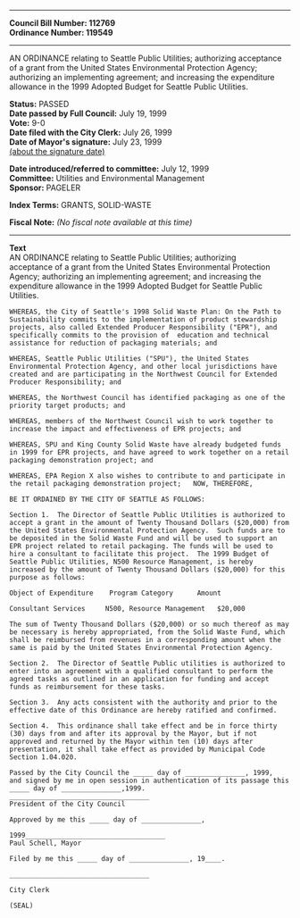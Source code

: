 * * * * *  
  
**Council Bill Number: [](#h0)[](#h2)112769**   
**Ordinance Number: 119549**  
  
* * * * *  
  
AN ORDINANCE relating to Seattle Public Utilities; authorizing acceptance of a grant from the United States Environmental Protection Agency; authorizing an implementing agreement; and increasing the expenditure allowance in the 1999 Adopted Budget for Seattle Public Utilities.  
  
**Status:** PASSED   
**Date passed by Full Council:** July 19, 1999   
**Vote:** 9-0   
**Date filed with the City Clerk:** July 26, 1999   
**Date of Mayor's signature:** July 23, 1999   
[(about the signature date)](/~public/approvaldate.htm)   
  
  
**Date introduced/referred to committee:** July 12, 1999   
**Committee:** Utilities and Environmental Management   
**Sponsor:** PAGELER   
  
**Index Terms:** GRANTS, SOLID-WASTE  
  
**Fiscal Note:** *(No fiscal note available at this time)*  
  
* * * * *  
  
**Text**  
    AN ORDINANCE  relating to Seattle Public Utilities;  authorizing  
    acceptance of a grant from the United States Environmental Protection  
    Agency;  authorizing an implementing agreement;  and increasing the  
    expenditure allowance in the 1999 Adopted Budget for Seattle Public  
    Utilities.  
  
    WHEREAS, the City of Seattle's 1998 Solid Waste Plan: On the Path to  
    Sustainability commits to the implementation of product stewardship  
    projects, also called Extended Producer Responsibility ("EPR"), and  
    specifically commits to the provision of  education and technical  
    assistance for reduction of packaging materials; and  
  
    WHEREAS, Seattle Public Utilities ("SPU"), the United States  
    Environmental Protection Agency, and other local jurisdictions have  
    created and are participating in the Northwest Council for Extended  
    Producer Responsibility; and  
  
    WHEREAS, the Northwest Council has identified packaging as one of the  
    priority target products; and  
  
    WHEREAS, members of the Northwest Council wish to work together to  
    increase the impact and effectiveness of EPR projects; and  
  
    WHEREAS, SPU and King County Solid Waste have already budgeted funds  
    in 1999 for EPR projects, and have agreed to work together on a retail  
    packaging demonstration project; and  
  
    WHEREAS, EPA Region X also wishes to contribute to and participate in  
    the retail packaging demonstration project;   NOW, THEREFORE,  
  
    BE IT ORDAINED BY THE CITY OF SEATTLE AS FOLLOWS:  
  
    Section 1.  The Director of Seattle Public Utilities is authorized to  
    accept a grant in the amount of Twenty Thousand Dollars ($20,000) from  
    the United States Environmental Protection Agency.  Such funds are to  
    be deposited in the Solid Waste Fund and will be used to support an  
    EPR project related to retail packaging. The funds will be used to  
    hire a consultant to facilitate this project.  The 1999 Budget of  
    Seattle Public Utilities, N500 Resource Management, is hereby  
    increased by the amount of Twenty Thousand Dollars ($20,000) for this  
    purpose as follows:  
  
    Object of Expenditure    Program Category      Amount  
  
    Consultant Services     N500, Resource Management   $20,000  
  
    The sum of Twenty Thousand Dollars ($20,000) or so much thereof as may  
    be necessary is hereby appropriated, from the Solid Waste Fund, which  
    shall be reimbursed from revenues in a corresponding amount when the  
    same is paid by the United States Environmental Protection Agency.  
  
    Section 2.  The Director of Seattle Public utilities is authorized to  
    enter into an agreement with a qualified consultant to perform the  
    agreed tasks as outlined in an application for funding and accept  
    funds as reimbursement for these tasks.  
  
    Section 3.  Any acts consistent with the authority and prior to the  
    effective date of this Ordinance are hereby ratified and confirmed.  
  
    Section 4.  This ordinance shall take effect and be in force thirty  
    (30) days from and after its approval by the Mayor, but if not  
    approved and returned by the Mayor within ten (10) days after  
    presentation, it shall take effect as provided by Municipal Code  
    Section 1.04.020.  
  
    Passed by the City Council the _____ day of _______________, 1999,  
    and signed by me in open session in authentication of its passage this  
    _____ day of _______________,1999.  
    ___________________________________  
    President of the City Council  
  
    Approved by me this _____ day of _______________,  
  
    1999___________________________________  
    Paul Schell, Mayor  
  
    Filed by me this _____ day of _______________, 19____.  
  
    ___________________________________  
  
    City Clerk  
  
    (SEAL)  
